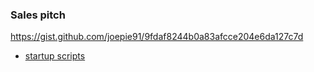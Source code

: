### Sales pitch
https://gist.github.com/joepie91/9fdaf8244b0a83afcce204e6da127c7d

* [startup scripts](https://gist.github.com/CMCDragonkai/42bd028478d8183162ea7d9b69cd5e31)
